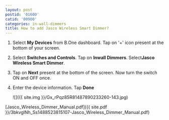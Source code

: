 ```yaml
---
layout: post
postid: '01600'
catid: '00900'
categories: in-wall-dimmers
title: How to add Jasco Wireless Smart Dimmer?
---
```


1. Select **My Devices** from B.One dashboard. Tap on &#39;+&#39; icon present at the bottom of your screen. 

2. Select **Switches and Controls**. Tap on **Inwall Dimmers**. Select**Jasco Wireless Smart Dimmer**.

3. Tap on **Next** present at the bottom of the screen. Now turn the switch ON and OFF once.

4. Enter the device information. Tap **Done**

    ![]({{ site.img }}/Gx_rPqz85R81487890233260-143.jpg)

[Jasco_Wireless_Dimmer_Manual.pdf]({{ site.pdf }}/3bkvglNh_Ss1488523815107-Jasco_Wireless_Dimmer_Manual.pdf)